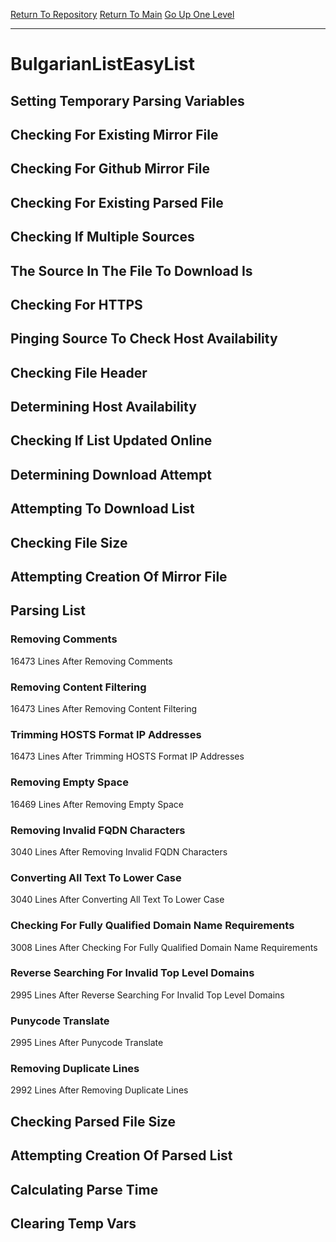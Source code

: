 [Return To Repository](https://github.com/bast69/piholeparser/)
[Return To Main](https://github.com/bast69/piholeparser/blob/master/RecentRunLogs/Mainlog.md)
[Go Up One Level](https://github.com/bast69/piholeparser/blob/master/RecentRunLogs/TopLevelScripts/30-Processing-External-Blacklists.md)
____________________________________
# BulgarianListEasyList
## Setting Temporary Parsing Variables
## Checking For Existing Mirror File
## Checking For Github Mirror File
## Checking For Existing Parsed File
## Checking If Multiple Sources
## The Source In The File To Download Is
## Checking For HTTPS
## Pinging Source To Check Host Availability
## Checking File Header
## Determining Host Availability
## Checking If List Updated Online
## Determining Download Attempt
## Attempting To Download List
## Checking File Size
## Attempting Creation Of Mirror File
## Parsing List
### Removing Comments
16473 Lines After Removing Comments
### Removing Content Filtering
16473 Lines After Removing Content Filtering
### Trimming HOSTS Format IP Addresses
16473 Lines After Trimming HOSTS Format IP Addresses
### Removing Empty Space
16469 Lines After Removing Empty Space
### Removing Invalid FQDN Characters
3040 Lines After Removing Invalid FQDN Characters
### Converting All Text To Lower Case
3040 Lines After Converting All Text To Lower Case
### Checking For Fully Qualified Domain Name Requirements
3008 Lines After Checking For Fully Qualified Domain Name Requirements
### Reverse Searching For Invalid Top Level Domains
2995 Lines After Reverse Searching For Invalid Top Level Domains
### Punycode Translate
2995 Lines After Punycode Translate
### Removing Duplicate Lines
2992 Lines After Removing Duplicate Lines
## Checking Parsed File Size
## Attempting Creation Of Parsed List
## Calculating Parse Time
## Clearing Temp Vars
